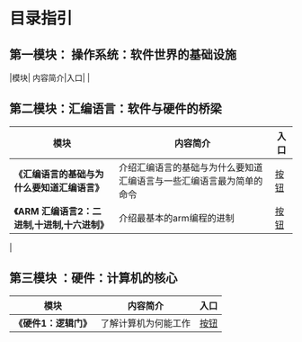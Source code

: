 # 目录指引

## 第一模块： 操作系统：软件世界的基础设施
|模块| 内容简介|入口|
|


## 第二模块：汇编语言：软件与硬件的桥梁
| 模块 | 内容简介 | 入口 |
|------|-----------|------|
|**《汇编语言的基础与为什么要知道汇编语言》**|介绍汇编语言的基础与为什么要知道汇编语言与一些汇编语言最为简单的命令| [按钮](./汇编语言：软件与硬件的桥梁/3.1汇编语言的基础与为什么要知道汇编语言.md)|
|**《ARM 汇编语言2：二进制,十进制,十六进制》**|介绍最基本的arm编程的进制|[按钮](./汇编语言：软件与硬件的桥梁/ARM%20汇编语言2：二进制,十进制,十六进制.md)|
|


## 第三模块 ：硬件：计算机的核心
| 模块 | 内容简介 | 入口|
|------|-----------|------|
|**《硬件1：逻辑门》**|了解计算机为何能工作|[按钮](./硬件：计算机的核心/硬件/硬件1：逻辑门.md)|